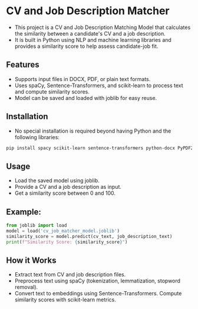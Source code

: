 # CV and Job Description Matcher
- This project is a CV and Job Description Matching Model that calculates the similarity between a candidate's CV and a job description.
- It is built in Python using NLP and machine learning libraries and provides a similarity score to help assess candidate-job fit.

## Features
- Supports input files in DOCX, PDF, or plain text formats.
- Uses spaCy, Sentence-Transformers, and scikit-learn to process text and compute similarity scores.
- Model can be saved and loaded with joblib for easy reuse.

## Installation
- No special installation is required beyond having Python and the following libraries:
```bash
pip install spacy scikit-learn sentence-transformers python-docx PyPDF2
```

## Usage
- Load the saved model using joblib.
- Provide a CV and a job description as input.
- Get a similarity score between 0 and 100.

## Example:
```python
from joblib import load
model = load('cv_job_matcher_model.joblib')
similarity_score = model.predict(cv_text, job_description_text)
print(f"Similarity Score: {similarity_score}")
```

## How it Works
- Extract text from CV and job description files.
- Preprocess text using spaCy (tokenization, lemmatization, stopword removal).
- Convert text to embeddings using Sentence-Transformers.
Compute similarity scores with scikit-learn metrics.
